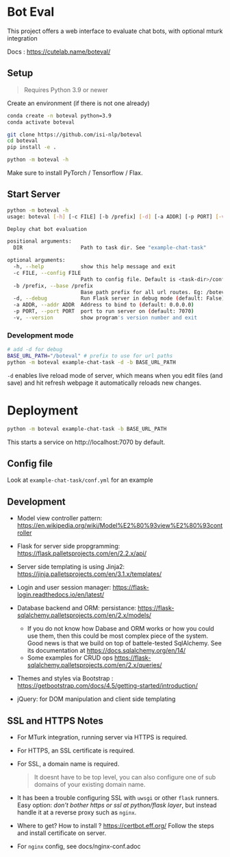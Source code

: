 # Bot Eval

This project offers a web interface to evaluate chat bots, with optional mturk integration

Docs : https://cutelab.name/boteval/


## Setup

> Requires Python 3.9 or newer

Create an environment (if there is not one already)
```bash
conda create -n boteval python=3.9
conda activate boteval
```

```bash
git clone https://github.com/isi-nlp/boteval
cd boteval
pip install -e .

python -m boteval -h
```

Make sure to install PyTorch / Tensorflow / Flax. 

## Start Server

```bash
python -m boteval -h
usage: boteval [-h] [-c FILE] [-b /prefix] [-d] [-a ADDR] [-p PORT] [-v] DIR

Deploy chat bot evaluation

positional arguments:
  DIR                   Path to task dir. See "example-chat-task"

optional arguments:
  -h, --help            show this help message and exit
  -c FILE, --config FILE
                        Path to config file. Default is <task-dir>/conf.yml (default: None)
  -b /prefix, --base /prefix
                        Base path prefix for all url routes. Eg: /boteval (default: None)
  -d, --debug           Run Flask server in debug mode (default: False)
  -a ADDR, --addr ADDR  Address to bind to (default: 0.0.0.0)
  -p PORT, --port PORT  port to run server on (default: 7070)
  -v, --version         show program's version number and exit

```

### Development mode

```bash
# add -d for debug
BASE_URL_PATH="/boteval" # prefix to use for url paths
python -m boteval example-chat-task -d -b BASE_URL_PATH
```
`-d` enables live reload mode of server, which means when you edit files (and save) and hit refresh webpage it automatically reloads new changes. 


# Deployment
```bash
python -m boteval example-chat-task -b BASE_URL_PATH
```

This starts a service on http://localhost:7070 by default.


## Config file

Look at `example-chat-task/conf.yml` for an example



## Development

* Model view controller pattern: https://en.wikipedia.org/wiki/Model%E2%80%93view%E2%80%93controller
* Flask for server side propgramming: https://flask.palletsprojects.com/en/2.2.x/api/
* Server side templating is using Jinja2: https://jinja.palletsprojects.com/en/3.1.x/templates/
* Login and user session manager: https://flask-login.readthedocs.io/en/latest/
* Database backend and ORM: persistance: https://flask-sqlalchemy.palletsprojects.com/en/2.x/models/
  * If you do not know how Dabase and ORM works or how you could use them, then this could be most complex piece of the system. Good news is that we build on top of battele-tested SqlAlchemy. See its documentation at https://docs.sqlalchemy.org/en/14/
  * Some examples for CRUD ops https://flask-sqlalchemy.palletsprojects.com/en/2.x/queries/

* Themes and styles via Bootstrap : https://getbootstrap.com/docs/4.5/getting-started/introduction/
* jQuery: for DOM manipulation and client side templating




## SSL and HTTPS Notes

* For MTurk integration, running server via HTTPS is required.
* For HTTPS, an SSL certificate is required. 
* For SSL, a domain name is required.
   > It doesnt have to be top level, you can also configure one of sub domains of your existing domain name.

* It has been a trouble configuring SSL with `uwsgi` or other `flask` runners. Easy option: _don't bother https or ssl at python/flask layer_, but instead handle it at a reverse proxy such as `nginx`.
* Where to get? How to install ? https://certbot.eff.org/  Follow the steps and install certificate on server. 
* For `nginx` config, see docs/nginx-conf.adoc

